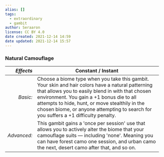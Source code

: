 ```yaml
---
alias: []
tags:
  - extraordinary
  - gambit
author: Seraaron
license: CC BY 4.0
date created: 2021-12-14 14:59
date updated: 2021-12-14 15:57
---
```


### Natural Camouflage

|   _Effects_ | Constant / Instant                                                                                                                                                                                                                                                                                                                         |
| ----------: | ------------------------------------------------------------------------------------------------------------------------------------------------------------------------------------------------------------------------------------------------------------------------------------------------------------------------------------------ |
|    _Basic:_ | Choose a biome type when you take this gambit. Your skin and hair colors have a natural patterning that allows you to easily blend in with that chosen environment. You gain a +1 bonus die to all attempts to hide, hunt, or move stealthily in the chosen biome, or anyone attempting to search for you suffers a +1 difficulty penalty. |
| _Advanced:_ | This gambit gains a 'once per session' use that allows you to actively alter the biome that your camouflage suits — including 'none'. Meaning you can have forest camo one session, and urban camo the next, desert camo after that, and so on.                                                                                            |
